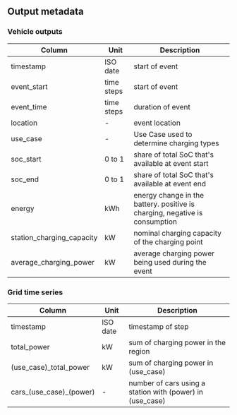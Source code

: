 ## Output metadata

### Vehicle outputs
| Column                    | Unit       | Description                                                                 |
|---------------------------|------------|-----------------------------------------------------------------------------|
| timestamp                 | ISO date   | start of event                                                              |
| event_start               | time steps | start of event                                                              |
| event_time                | time steps | duration of event                                                           |
| location                  | -          | event location                                                              |
| use_case                  | -          | Use Case used to determine charging types                                   |
| soc_start                 | 0 to 1     | share of total SoC that's available at event start                          |
| soc_end                   | 0 to 1     | share of total SoC that's available at event end                            |
| energy                    | kWh        | energy change in the battery. positive is charging, negative is consumption |
| station_charging_capacity | kW         | nominal charging capacity of the charging point                             |
| average_charging_power    | kW         | average charging power being used during the event                          |

### Grid time series
| Column                    | Unit      | Description                                                                 |
|---------------------------|-----------|-----------------------------------------------------------------------------|
| timestamp                 | ISO date  | timestamp of step                                                           |
| total_power               | kW        | sum of charging power in the region                                         |
| (use_case)_total_power    | kW        | sum of charging power in (use_case)                                         |
| cars_(use_case)_(power)   | -         | number of cars using a station with (power) in (use_case)                   |
